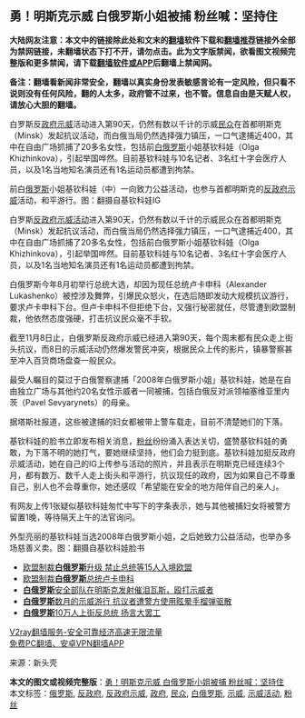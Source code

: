  <h2>勇！明斯克示威 白俄罗斯小姐被捕 粉丝喊：坚持住</h2> <p class="notice"><b>大陆网友注意：本文中的链接除此处和文末的<a href="https://github.com/bannedbook/fanqiang" >翻墙</a>软件下载和<a href="https://github.com/killgcd/justmysocks/blob/master/README.md">翻墙推荐</a>链接外全部为禁网链接，未翻墙状态下打不开，请勿点击。此为文字版禁闻，欲看图文视频完整版和更多禁闻，请下载<a href="https://github.com/bannedbook/fanqiang">翻墙软件或APP</a>后翻墙上禁闻网。</p><p>备注：翻墙看新闻非常安全，翻墙以真实身份发表敏感言论有一定风险，但只看不说则没有任何风险，翻的人太多，政府管不过来，也不管。信息自由是天赋人权，请放心大胆的翻墙。</b></p>  <div class="entry"> <p id="summary">白罗斯反<a href="https://www.bannedbook.org/bnews/tag/%e6%94%bf%e5%ba%9c/" class="st_tag internal_tag" rel="tag" title="标签 政府 下的日志">政府</a><a href="https://www.bannedbook.org/bnews/tag/%e7%a4%ba%e5%a8%81/" class="st_tag internal_tag" rel="tag" title="标签 示威 下的日志">示威</a>活动进入第90天，仍然有数以千计的示威<a href="https://www.bannedbook.org/bnews/tag/%E6%B0%91%E4%BC%97/" class="st_tag internal_tag" rel="tag" title="标签 民众 下的日志">民众</a>在首都明斯克（Minsk）发起抗议活动，而白俄当局仍然选择强力镇压，一口气逮捕近400，其中在自由广场抓捕了20多名女性，包括前<a href="https://www.bannedbook.org/bnews/tag/%e7%99%bd%e4%bf%84%e7%bd%97%e6%96%af/" class="st_tag internal_tag" rel="tag" title="标签 白俄罗斯 下的日志">白俄罗斯</a>小姐基钦科娃（Olga Khizhinkova），引起举国哗然。目前基钦科娃与10名记者、3名红十字会医疗人员，以及1名当地知名演员还有1名运动员都遭到拘禁。</p> <p id="conimg"></p> <p>前白<a href="https://www.bannedbook.org/bnews/tag/%e4%bf%84%e7%bd%97%e6%96%af/" class="st_tag internal_tag" rel="tag" title="标签 俄罗斯 下的日志">俄罗斯</a>小姐基钦科娃（中）一向致力公益活动，也参与首都明斯克的<a href="https://www.bannedbook.org/bnews/tag/%E5%8F%8D%E6%94%BF%E5%BA%9C%E7%A4%BA%E5%A8%81/" class="st_tag internal_tag" rel="tag" title="标签 反政府示威 下的日志">反政府示威</a>活动，和平游行。图：翻摄自基钦科娃IG</p> <p>白罗斯<a href="https://www.bannedbook.org/bnews/tag/%E5%8F%8D%E6%94%BF%E5%BA%9C/" class="st_tag internal_tag" rel="tag" title="标签 反政府 下的日志">反政府</a><a href="https://www.bannedbook.org/bnews/tag/%E7%A4%BA%E5%A8%81%E6%B4%BB%E5%8A%A8/" class="st_tag internal_tag" rel="tag" title="标签 示威活动 下的日志">示威活动</a>进入第90天，仍然有数以千计的示威民众在首都明斯克（Minsk）发起抗议活动，而白俄当局仍然选择强力镇压，一口气逮捕近400，其中在自由广场抓捕了20多名女性，包括前白俄罗斯小姐基钦科娃（Olga Khizhinkova），引起举国哗然。目前基钦科娃与10名记者、3名红十字会医疗人员，以及1名当地知名演员还有1名运动员都遭到拘禁。</p>  <p>白俄罗斯今年8月初举行总统大选，却因为现任总统卢卡申科（Alexander Lukashenko）被控涉及舞弊，引爆民众怒火，在选后随即发动大规模抗议游行，要求卢卡申科下台。但卢卡申科不但拒绝下台，又强行秘密就任，尽管遭到欧盟制裁，他依然态度强硬，打击抗议民众毫不手软。</p> <p>截至11月8日止，白俄罗斯反政府示威已经进入第90天，每个周末都有民众走上街头抗议，而8日的示威活动仍然爆发警民冲突，根据民众上传的影片，镇暴警察甚至冲入百货商场盘查一般民众。</p> <p>最受人瞩目的莫过于白俄警察逮捕「2008年白俄罗斯小姐」基钦科娃，她是在自由独立广场与其他约20名女性示威者一同被捕，包括白俄反对派领袖塞维亚里内茨（Pavel Sevyarynets）的母亲。</p> <p>据塔斯社报道，这些被逮捕的妇女都被带上警车载走，目前不清楚她们的下落。</p>  <p>基钦科娃的脸书立即发布相关消息，<a href="https://www.bannedbook.org/bnews/tag/%e7%b2%89%e4%b8%9d/" class="st_tag internal_tag" rel="tag" title="标签 粉丝 下的日志">粉丝</a>纷纷涌入表达关切，盛赞基钦科娃的勇敢，为下落不明的她打气，要她继续坚持，他们会力挺到底。基钦科娃加挺反政府示威活动，她在自己的IG上传参与活动的照片，并且表示在明斯克已经连续3个月，都有数万、数千人走上街头和平游行，抗议现任的政府，因为如果自己不尊重自己，别人也不会尊重你，她还感叹「希望能在安全的地方陪伴自己的亲人」。</p> <p>有网友上传1张疑似基钦科娃匆忙中写下的字条表示，她与其他被捕妇女将被警方留置1晚，等待隔天上午的法官询问。</p> <p></p> <p>外型亮丽的基钦科娃当选2008年白俄罗斯小姐，之后她致力公益活动，也举办多场慈善义卖。图：翻摄自基钦科娃脸书</p>  <ul class='op-related-articles' title='相关阅读'> <li><a href='https://www.bannedbook.org/bnews/comments/20201108/1427502.html' target='_blank'>欧盟制裁<b>白俄罗斯</b>升级 禁止总统等15人入境欧盟</a></li> <li><a href='https://www.bannedbook.org/bnews/headline/20201107/1427140.html' target='_blank'>欧盟制裁<b>白俄罗斯</b>总统卢卡申科</a></li> <li><a href='https://www.bannedbook.org/bnews/worldnews/20201102/1424156.html' target='_blank'><b>白俄罗斯</b>安全部队在明斯克发射催泪瓦斯，殴打示威者</a></li> <li><a href='https://www.bannedbook.org/bnews/worldnews/20201026/1420592.html' target='_blank'><b>白俄罗斯</b>数月的示威游行 抗议者遭警方使用眩晕手榴弹驱散</a></li> <li><a href='https://www.bannedbook.org/bnews/baitai/20201026/1420532.html' target='_blank'><b>白俄罗斯</b>10万人上街反总统 扬言大罢工</a></li> </ul> <p class="texttj"> <a href="https://github.com/bannedbook/fanqiang/wiki/V2ray%E6%9C%BA%E5%9C%BA" target="_blank">V2ray翻墙服务-安全可靠经济高速无限流量</a><br/> <a href="https://github.com/bannedbook/fanqiang/wiki/%E7%A6%81%E9%97%BB%E7%BD%91%E5%AE%89%E5%8D%93%E7%BF%BB%E5%A2%99%E6%96%B0%E9%97%BBAPP" target="_blank">免费PC翻墙、安卓VPN翻墙APP</a></p><p> 来源：新头壳 </p><a name='sharetosocial'></a>       <div><b>本文的图文或视频完整版</b>：<a href='https://www.bannedbook.org/bnews/topimagenews/20201109/1428149.html'>勇！明斯克示威 白俄罗斯小姐被捕 粉丝喊：坚持住</a></div>  </div><!--END ENTRY--> <div class="postfooter"> <div>本文标签：<a href="https://www.bannedbook.org/bnews/tag/%e4%bf%84%e7%bd%97%e6%96%af/" rel="tag">俄罗斯</a>, <a href="https://www.bannedbook.org/bnews/tag/%E5%8F%8D%E6%94%BF%E5%BA%9C/" rel="tag">反政府</a>, <a href="https://www.bannedbook.org/bnews/tag/%E5%8F%8D%E6%94%BF%E5%BA%9C%E7%A4%BA%E5%A8%81/" rel="tag">反政府示威</a>, <a href="https://www.bannedbook.org/bnews/tag/%e6%94%bf%e5%ba%9c/" rel="tag">政府</a>, <a href="https://www.bannedbook.org/bnews/tag/%E6%B0%91%E4%BC%97/" rel="tag">民众</a>, <a href="https://www.bannedbook.org/bnews/tag/%e7%99%bd%e4%bf%84%e7%bd%97%e6%96%af/" rel="tag">白俄罗斯</a>, <a href="https://www.bannedbook.org/bnews/tag/%e7%a4%ba%e5%a8%81/" rel="tag">示威</a>, <a href="https://www.bannedbook.org/bnews/tag/%E7%A4%BA%E5%A8%81%E6%B4%BB%E5%8A%A8/" rel="tag">示威活动</a>, <a href="https://www.bannedbook.org/bnews/tag/%e7%b2%89%e4%b8%9d/" rel="tag">粉丝</a></div>  </div><!--END POSTFOOTER--> 